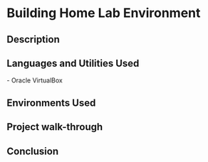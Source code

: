 # Building Home Lab Environment
<h2>Description</h2>
<h2>Languages and Utilities Used</h2>
- Oracle VirtualBox
<h2>Environments Used </h2>

<h2>Project walk-through</h2>

<h2>Conclusion</h2>
